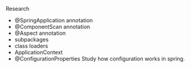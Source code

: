 Research 
- @SpringApplication annotation 
- @ComponentScan annotation
- @Aspect annotation
- subpackages 
- class loaders
- ApplicationContext
- @ConfigurationProperties
Study how configuration works in spring.

